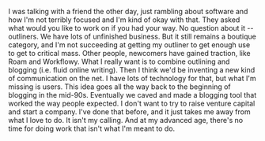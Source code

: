 I was talking with a friend the other day, just rambling about software and how I'm not terribly focused and I'm kind of okay with that. They asked what would you like to work on if you had your way. No question about it -- outliners. We have lots of unfinished business. But it still remains a boutique category, and I'm not succeeding at getting my outliner to get enough use to get to critical mass. Other people, newcomers have gained traction, like Roam and Workflowy. What I really want is to combine outlining and blogging (i.e. fluid online writing). Then I think we'd be inventing a new kind of communication on the net. I have lots of technology for that, but what I'm missing is users. This idea goes all the way back to the beginning of blogging in the mid-90s. Eventually we caved and made a blogging tool that worked the way people expected. I don't want to try to raise venture capital and start a company. I've done that before, and it just takes me away from what I love to do. It isn't my calling. And at my advanced age, there's no time for doing work that isn't what I'm meant to do. 
